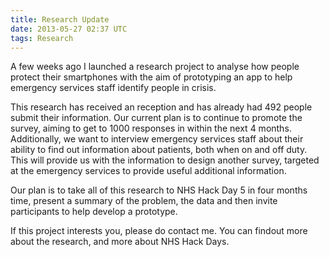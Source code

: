 ```yaml
---
title: Research Update
date: 2013-05-27 02:37 UTC
tags: Research
---
```


A few weeks ago I launched a research project to analyse how people protect their smartphones with the aim of prototyping an app to help emergency services staff identify people in crisis.

This research has received an reception and has already had 492 people submit their information. Our current plan is to continue to promote the survey, aiming to get to 1000 responses in within the next 4 months. Additionally, we want to interview emergency services staff about their ability to find out information about patients, both when on and off duty. This will provide us with the information to design another survey, targeted at the emergency services to provide useful additional information.

Our plan is to take all of this research to NHS Hack Day 5 in four months time, present a summary of the problem, the data and then invite participants to help develop a prototype.

If this project interests you, please do contact me. You can findout more about the research, and more about NHS Hack Days.
